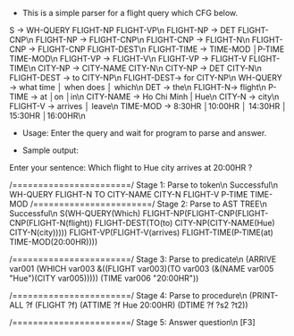 - This is a simple parser for a flight query which CFG below.

S → WH-QUERY FLIGHT-NP FLIGHT-VP\n
FLIGHT-NP → DET FLIGHT-CNP\n
FLIGHT-NP → FLIGHT-CNP\n
FLIGHT-CNP → FLIGHT-N\n
FLIGHT-CNP → FLIGHT-CNP FLIGHT-DEST\n
FLIGHT-TIME → TIME-MOD │P-TIME TIME-MOD\n
FLIGHT-VP → FLIGHT-V\n
FLIGHT-VP → FLIGHT-V FLIGHT-TIME\n
CITY-NP → CITY-NAME CITY-N\n
CITY-NP → DET CITY-N\n
FLIGHT-DEST → to CITY-NP\n
FLIGHT-DEST→ for CITY-NP\n
WH-QUERY → what time │ when does │ which\n
DET → the\n
FLIGHT-N→ flight\n
P-TIME → at │on │in\n
CITY-NAME → Ho Chi Minh | Hue\n
CITY-N → city\n
FLIGHT-V → arrives │ leave\n
TIME-MOD → 8:30HR │10:00HR │ 14:30HR │ 15:30HR │16:00HR\n

- Usage:
Enter the query and wait for program to parse and answer.

- Sample output:

Enter your sentence:
Which flight to Hue city arrives at 20:00HR ?

/=======================/
Stage 1: Parse to token\n
Successful\n
WH-QUERY FLIGHT-N TO CITY-NAME CITY-N FLIGHT-V P-TIME TIME-MOD
/=======================/
Stage 2: Parse to AST TREE\n
Successful\n
S(WH-QUERY(Which) FLIGHT-NP(FLIGHT-CNP(FLIGHT-CNP(FLIGHT-N(flight)) FLIGHT-DEST(TO(to) CITY-NP(CITY-NAME(Hue) CITY-N(city))))) FLIGHT-VP(FLIGHT-V(arrives) FLIGHT-TIME(P-TIME(at) TIME-MOD(20:00HR))))

/=======================/
Stage 3: Parse to predicate\n
(ARRIVE var001 (WHICH var003 &((FLIGHT var003)(TO var003 (&(NAME var005 "Hue")(CITY var005))))) (TIME var006 "20:00HR"))

/=======================/
Stage 4: Parse to procedure\n
(PRINT-ALL ?f (FLIGHT ?f) (ATTIME ?f Hue 20:00HR) (DTIME ?f ?s2 ?t2))

/=======================/
Stage 5: Answer question\n
[F3]
